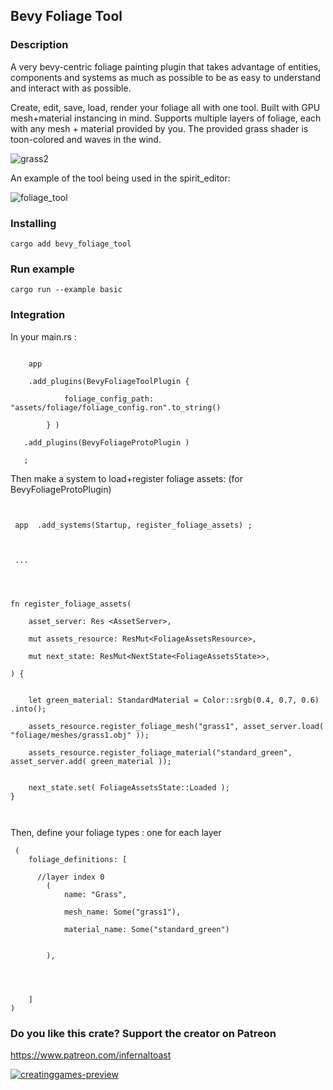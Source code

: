 
 ## Bevy Foliage Tool


 
### Description 

 A very bevy-centric foliage painting plugin that takes advantage of entities, components and systems as much as possible to be as easy to understand and interact with as possible. 

Create, edit, save, load, render your foliage all with one tool.  Built with GPU mesh+material instancing in mind.   Supports multiple layers of foliage, each with any mesh + material provided by you.  The provided grass shader is toon-colored and waves in the wind. 
   
![grass2](https://github.com/user-attachments/assets/49ff52c2-4c63-4bc9-9fba-48b8b105ae4d)


 An example of the tool being used in the spirit_editor:
  


 
![foliage_tool](https://github.com/user-attachments/assets/6fd00873-a788-48d2-b71f-3b2565b0483a)


### Installing
```
cargo add bevy_foliage_tool
```

 



### Run example 

```
cargo run --example basic
```






### Integration


In your main.rs : 

```

    app 

    .add_plugins(BevyFoliageToolPlugin {

            foliage_config_path: "assets/foliage/foliage_config.ron".to_string()

        } ) 
        
   .add_plugins(BevyFoliageProtoPlugin )

   ;

```




Then make a system to load+register foliage assets:  (for BevyFoliageProtoPlugin)



```


 app  .add_systems(Startup, register_foliage_assets) ;



 ...




fn register_foliage_assets(

    asset_server: Res <AssetServer>, 

    mut assets_resource: ResMut<FoliageAssetsResource>, 

    mut next_state: ResMut<NextState<FoliageAssetsState>>, 

) {


    let green_material: StandardMaterial = Color::srgb(0.4, 0.7, 0.6) .into();

    assets_resource.register_foliage_mesh("grass1", asset_server.load( "foliage/meshes/grass1.obj" ));

    assets_resource.register_foliage_material("standard_green", asset_server.add( green_material ));


    next_state.set( FoliageAssetsState::Loaded );
}



```




Then, define your foliage types : one for each layer 

```
 (
    foliage_definitions: [

      //layer index 0 
        (
            name: "Grass",

            mesh_name: Some("grass1"),

            material_name: Some("standard_green")
            
           
        ),
        
        


	]
)

```



### Do you like this crate?  Support the creator on Patreon
https://www.patreon.com/infernaltoast 
 
 [![creatinggames-preview](https://github.com/user-attachments/assets/7e7904c1-5f2b-47b6-84dd-5626cb7baca0)](https://www.patreon.com/infernaltoast)

 
 
